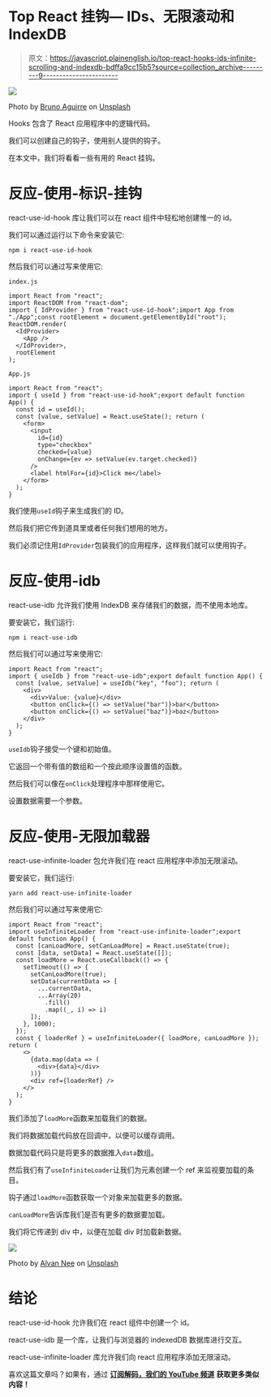 # Top React 挂钩— IDs、无限滚动和 IndexDB

> 原文：<https://javascript.plainenglish.io/top-react-hooks-ids-infinite-scrolling-and-indexdb-bdffa9cc15b5?source=collection_archive---------9----------------------->

![](img/a263d31213e84b04fb1653b040b37a16.png)

Photo by [Bruno Aguirre](https://unsplash.com/@elcuervo?utm_source=medium&utm_medium=referral) on [Unsplash](https://unsplash.com?utm_source=medium&utm_medium=referral)

Hooks 包含了 React 应用程序中的逻辑代码。

我们可以创建自己的钩子，使用别人提供的钩子。

在本文中，我们将看看一些有用的 React 挂钩。

# 反应-使用-标识-挂钩

react-use-id-hook 库让我们可以在 react 组件中轻松地创建惟一的 id。

我们可以通过运行以下命令来安装它:

```
npm i react-use-id-hook
```

然后我们可以通过写来使用它:

`index.js`

```
import React from "react";
import ReactDOM from "react-dom";
import { IdProvider } from "react-use-id-hook";import App from "./App";const rootElement = document.getElementById("root");
ReactDOM.render(
  <IdProvider>
    <App />
  </IdProvider>,
  rootElement
);
```

`App.js`

```
import React from "react";
import { useId } from "react-use-id-hook";export default function App() {
  const id = useId();
  const [value, setValue] = React.useState(); return (
    <form>
      <input
        id={id}
        type="checkbox"
        checked={value}
        onChange={ev => setValue(ev.target.checked)}
      />
      <label htmlFor={id}>Click me</label>
    </form>
  );
}
```

我们使用`useId`钩子来生成我们的 ID。

然后我们把它传到道具里或者任何我们想用的地方。

我们必须记住用`IdProvider`包装我们的应用程序，这样我们就可以使用钩子。

# 反应-使用-idb

react-use-idb 允许我们使用 IndexDB 来存储我们的数据，而不使用本地库。

要安装它，我们运行:

```
npm i react-use-idb
```

然后我们可以通过写来使用它:

```
import React from "react";
import { useIdb } from "react-use-idb";export default function App() {
  const [value, setValue] = useIdb("key", "foo"); return (
    <div>
      <div>Value: {value}</div>
      <button onClick={() => setValue("bar")}>bar</button>
      <button onClick={() => setValue("baz")}>baz</button>
    </div>
  );
}
```

`useIdb`钩子接受一个键和初始值。

它返回一个带有值的数组和一个按此顺序设置值的函数。

然后我们可以像在`onClick`处理程序中那样使用它。

设置数据需要一个参数。

# 反应-使用-无限加载器

react-use-infinite-loader 包允许我们在 react 应用程序中添加无限滚动。

要安装它，我们运行:

```
yarn add react-use-infinite-loader
```

然后我们可以通过写来使用它:

```
import React from "react";
import useInfiniteLoader from "react-use-infinite-loader";export default function App() {
  const [canLoadMore, setCanLoadMore] = React.useState(true);
  const [data, setData] = React.useState([]);
  const loadMore = React.useCallback(() => {
    setTimeout(() => {
      setCanLoadMore(true);
      setData(currentData => [
        ...currentData,
        ...Array(20)
          .fill()
          .map((_, i) => i)
      ]);
    }, 1000);
  });
  const { loaderRef } = useInfiniteLoader({ loadMore, canLoadMore }); return (
    <>
      {data.map(data => (
        <div>{data}</div>
      ))}
      <div ref={loaderRef} />
    </>
  );
}
```

我们添加了`loadMore`函数来加载我们的数据。

我们将数据加载代码放在回调中，以便可以缓存调用。

数据加载代码只是将更多的数据推入`data`数组。

然后我们有了`useInfiniteLoader`让我们为元素创建一个 ref 来监视要加载的条目。

钩子通过`loadMore`函数获取一个对象来加载更多的数据。

`canLoadMore`告诉库我们是否有更多的数据要加载。

我们将它传递到 div 中，以便在加载 div 时加载新数据。

![](img/6640a119c779dc6fc2496b26523a6023.png)

Photo by [Alvan Nee](https://unsplash.com/@alvannee?utm_source=medium&utm_medium=referral) on [Unsplash](https://unsplash.com?utm_source=medium&utm_medium=referral)

# 结论

react-use-id-hook 允许我们在 react 组件中创建一个 id。

react-use-idb 是一个库，让我们与浏览器的 indexedDB 数据库进行交互。

react-use-infinite-loader 库允许我们向 react 应用程序添加无限滚动。

喜欢这篇文章吗？如果有，通过 [**订阅解码，我们的 YouTube 频道**](https://www.youtube.com/channel/UCtipWUghju290NWcn8jhyAw) **获取更多类似内容！**
